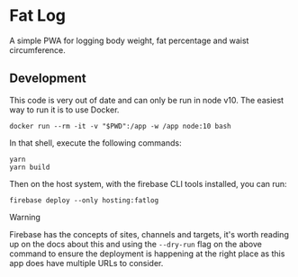 # Fat Log

A simple PWA for logging body weight, fat percentage and waist circumference.

## Development

This code is very out of date and can only be run in node v10. The easiest way
to run it is to use Docker.

```
docker run --rm -it -v "$PWD":/app -w /app node:10 bash
```

In that shell, execute the following commands:

```
yarn
yarn build
```

Then on the host system, with the firebase CLI tools installed, you can run:

```
firebase deploy --only hosting:fatlog
```

> [!WARNING]  
> Firebase has the concepts of sites, channels and targets, it's worth reading
> up on the docs about this and using the `--dry-run` flag on the above command
> to ensure the deployment is happening at the right place as this app does have
> multiple URLs to consider.
